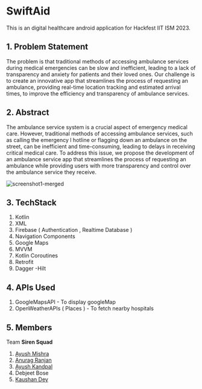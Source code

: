 # SwiftAid
This is an digital  healthcare android application for Hackfest IIT ISM 2023.
## 1. Problem Statement
  The problem is that traditional methods of accessing ambulance services during medical emergencies can be slow and inefficient, leading to a lack of transparency and anxiety   for patients and their loved ones. Our challenge is to create an innovative app that streamlines the process of requesting an ambulance, providing real-time location  tracking  and estimated arrival times, to improve the efficiency and transparency of ambulance services.


## 2. Abstract
   The ambulance service system is a crucial aspect of emergency medical care. However, traditional methods of accessing ambulance services, such as calling the emergency l    hotline or flagging down an ambulance on the street, can be inefficient and time-consuming, leading to delays in receiving critical medical care. To address this issue,      we propose the development of an ambulance service app that streamlines the process of requesting an ambulance while providing users with more transparency and control      over  the ambulance service they receive.
   
   
 ![screenshot1-merged](https://github.com/AnuragRanjan2003/SwiftAid/assets/100191258/0aeed033-b230-41bb-a200-03a77f844c6f)
 
## 3. TechStack

   1. Kotlin
   2. XML
   3. Firebase ( Authentication , Realtime Database )
   4. Navigation Components
   5. Google Maps
   6. MVVM
   7. Kotlin Coroutines
   8. Retrofit
   9. Dagger -Hilt
   
## 4. APIs Used
   1. GoogleMapsAPI - To display googleMap
   2. OpenWeatherAPIs ( Places ) - To fetch nearby hospitals 
  
## 5. Members
   Team **Siren Squad**
  1. [Ayush Mishra](https://github.com/mAyush45)
  2. [Anurag Ranjan](https://github.com/AnuragRanjan2003)
  3. [Ayush Kandpal](https://github.com/ayush290104)
  4. Debjeet Bose
  5. [Kaushan Dey](https://github.com/KaushanDey)
